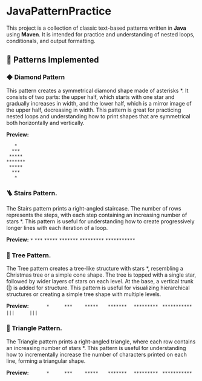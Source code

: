 # JavaPatternPractice

This project is a collection of classic text-based patterns written in **Java** using **Maven**. It is intended for practice and understanding of nested loops, conditionals, and output formatting.

## 🔷 Patterns Implemented

### ◆ Diamond Pattern  
This pattern creates a symmetrical diamond shape made of asterisks *. It consists of two parts: the upper half, which starts with one star and gradually increases in width, and the lower half, which is a mirror image of the upper half, decreasing in width. This pattern is great for practicing nested loops and understanding how to print shapes that are symmetrical both horizontally and vertically.

**Preview:**
```
   *   
  ***  
 ***** 
******* 
 ***** 
  ***  
   *
```
 ### 🪜 Stairs Pattern.
The Stairs pattern prints a right-angled staircase. The number of rows represents the steps, with each step containing an increasing number of stars *. This pattern is useful for understanding how to create progressively longer lines with each iteration of a loop.

**Preview:**
`*`
`***`
`*****`
`*******`
`*********`
`***********`

### 🎄 Tree Pattern.
The Tree pattern creates a tree-like structure with stars *, resembling a Christmas tree or a simple cone shape. The tree is topped with a single star, followed by wider layers of stars on each level. At the base, a vertical trunk (|) is added for structure. This pattern is useful for visualizing hierarchical structures or creating a simple tree shape with multiple levels.

**Preview:**
`      *`
`     ***`
`    *****`
`   *******`
`  *********`
` ***********`
`     |||`
`     |||`

### 🔺 Triangle Pattern.
The Triangle pattern prints a right-angled triangle, where each row contains an increasing number of stars *. This pattern is useful for understanding how to incrementally increase the number of characters printed on each line, forming a triangular shape.

**Preview:**
`      *`
`     ***`
`    *****`
`   *******`
`  *********`
` ***********`
